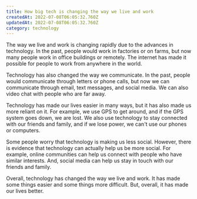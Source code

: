 ```yaml
---
title: How big tech is changing the way we live and work
createdAt: 2022-07-08T06:05:32.760Z
updatedAt: 2022-07-08T06:05:32.760Z
category: technology
---
```


The way we live and work is changing rapidly due to the advances in technology. In the past, people would work in factories or on farms, but now many people work in office buildings or remotely. The internet has made it possible for people to work from anywhere in the world.

Technology has also changed the way we communicate. In the past, people would communicate through letters or phone calls, but now we can communicate through email, text messages, and social media. We can also video chat with people who are far away.

Technology has made our lives easier in many ways, but it has also made us more reliant on it. For example, we use GPS to get around, and if the GPS system goes down, we are lost. We also use technology to stay connected with our friends and family, and if we lose power, we can't use our phones or computers.

Some people worry that technology is making us less social. However, there is evidence that technology can actually help us be more social. For example, online communities can help us connect with people who have similar interests. And, social media can help us stay in touch with our friends and family.

Overall, technology has changed the way we live and work. It has made some things easier and some things more difficult. But, overall, it has made our lives better.

